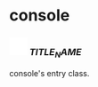 # console

### <img src="../../.gitbook/assets/base.png" width="32" height="32" /> $TITLE_NAME$
console's entry class.<br>
